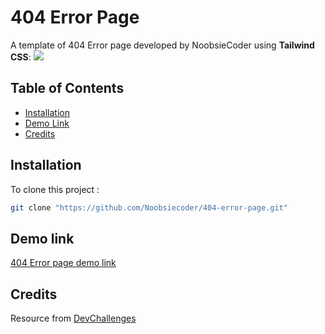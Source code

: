 # 404 Error Page

A template of 404 Error page developed by NoobsieCoder using **Tailwind CSS**:
![](https://firebasestorage.googleapis.com/v0/b/devchallenges-1234.appspot.com/o/challengesDesigns%2F404PageThumbnail.png?alt=media&token=81f7c567-c0bc-446f-a549-07eeda31c5ef) 

## Table of Contents

- [Installation](#installation)
- [Demo Link](#demo-link)
- [Credits](#Credits)

## Installation

To clone this project :

```bash
git clone "https://github.com/Noobsiecoder/404-error-page.git"
```

## Demo link
[404 Error page demo link](https://noobsiecoder.github.io/404-error-page/)

## Credits
Resource from [DevChallenges](https://devchallenges.io/)
